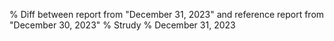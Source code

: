 % Diff between report from "December 31, 2023" and reference report from "December 30, 2023"
% Strudy
% December 31, 2023



